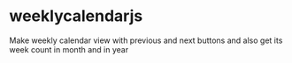 # weeklycalendarjs
Make weekly calendar view with previous and next buttons and also get its week count in month and in year
